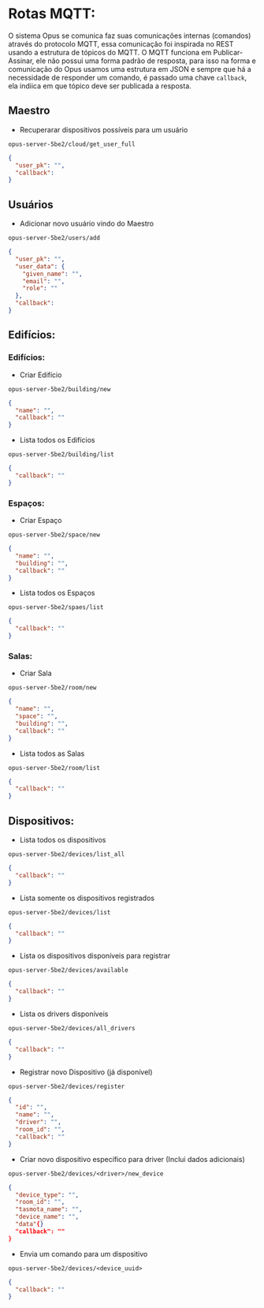 # Rotas MQTT:

O sistema Opus se comunica faz suas comunicações internas (comandos) através
do protocolo MQTT, essa comunicação foi inspirada no REST usando a estrutura
de tópicos do MQTT. O MQTT funciona em Publicar-Assinar, ele não possui uma
forma padrão de resposta, para isso na forma e comunicação do Opus usamos uma
estrutura em JSON e sempre que há a necessidade de responder um comando, é passado
uma chave ```callback```, ela indiica em que tópico deve ser publicada a resposta.

## Maestro

* Recuperarar dispositivos possíveis para um usuário

```opus-server-5be2/cloud/get_user_full```
```json
{
  "user_pk": "",
  "callback": 
}
```

## Usuários

* Adicionar novo usuário vindo do Maestro

```opus-server-5be2/users/add```
```json
{
  "user_pk": "",
  "user_data": {
    "given_name": "",
    "email": "",
    "role": ""
  },
  "callback": 
}
```

## Edifícios:

### Edifícios:
* Criar Edifício

```opus-server-5be2/building/new```
```json
{
  "name": "",
  "callback": ""
}
```

* Lista todos os Edifícios

```opus-server-5be2/building/list```
```json
{
  "callback": ""
}
```

### Espaços:
* Criar Espaço

```opus-server-5be2/space/new```
```json
{
  "name": "",
  "building": "",
  "callback": ""
}
```

* Lista todos os Espaços

```opus-server-5be2/spaes/list```
```json
{
  "callback": ""
}
```

### Salas:
* Criar Sala

```opus-server-5be2/room/new```
```json
{
  "name": "",
  "space": "",
  "building": "",
  "callback": ""
}
```

* Lista todos as Salas

```opus-server-5be2/room/list```
```json
{
  "callback": ""
}
```

## Dispositivos: 

* Lista todos os dispositivos

```opus-server-5be2/devices/list_all```
```json
{
  "callback": ""
}
```

* Lista somente os dispositivos registrados

```opus-server-5be2/devices/list```
```json
{
  "callback": ""
}
```

* Lista os dispositivos disponíveis para registrar

```opus-server-5be2/devices/available```
```json
{
  "callback": ""
}
```

* Lista os drivers disponíveis

```opus-server-5be2/devices/all_drivers```
```json
{
  "callback": ""
}
```

* Registrar novo Dispositivo (já disponível)

```opus-server-5be2/devices/register```
```json
{
  "id": "",
  "name": "",
  "driver": "",
  "room_id": "",
  "callback": ""
}
```

* Criar novo dispositivo específico para driver (Inclui dados adicionais)

```opus-server-5be2/devices/<driver>/new_device```
```json
{
  "device_type": "",
  "room_id": "",
  "tasmota_name": "",
  "device_name": "",
  "data"{}
  "callback": ""
}
```

* Envia um comando para um dispositivo

```opus-server-5be2/devices/<device_uuid>```
```json
{
  "callback": ""
}
```